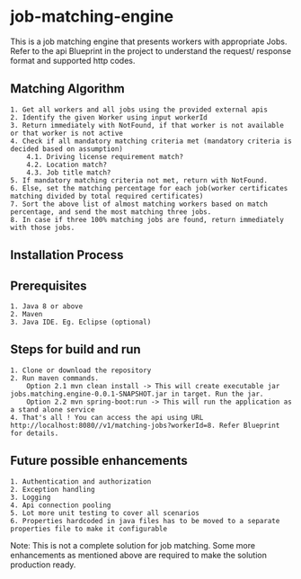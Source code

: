 # job-matching-engine

This is a job matching engine that presents workers with appropriate Jobs. Refer to the api Blueprint in the project to understand the request/ response format and supported http codes.

## Matching Algorithm
	1. Get all workers and all jobs using the provided external apis
	2. Identify the given Worker using input workerId
	3. Return immediately with NotFound, if that worker is not available or that worker is not active
	4. Check if all mandatory matching criteria met (mandatory criteria is decided based on assumption)
		4.1. Driving license requirement match?
		4.2. Location match?
		4.3. Job title match?
	5. If mandatory matching criteria not met, return with NotFound.
	6. Else, set the matching percentage for each job(worker certificates matching divided by total required certificates)
	7. Sort the above list of almost matching workers based on match percentage, and send the most matching three jobs.
	8. In case if three 100% matching jobs are found, return immediately with those jobs.

## Installation Process

## Prerequisites
	
	1. Java 8 or above
	2. Maven
	3. Java IDE. Eg. Eclipse (optional)

## Steps for build and run
	1. Clone or download the repository
	2. Run maven commands. 
		Option 2.1 mvn clean install -> This will create executable jar jobs.matching.engine-0.0.1-SNAPSHOT.jar in target. Run the jar.
		Option 2.2 mvn spring-boot:run -> This will run the application as a stand alone service
	4. That's all ! You can access the api using URL http://localhost:8080//v1/matching-jobs?workerId=8. Refer Blueprint for details.

## Future possible enhancements
    1. Authentication and authorization
    2. Exception handling
    3. Logging
    4. Api connection pooling
	5. Lot more unit testing to cover all scenarios
    6. Properties hardcoded in java files has to be moved to a separate properties file to make it configurable

Note: This is not a complete solution for job matching. Some more enhancements as mentioned above are required to make the solution production ready.
